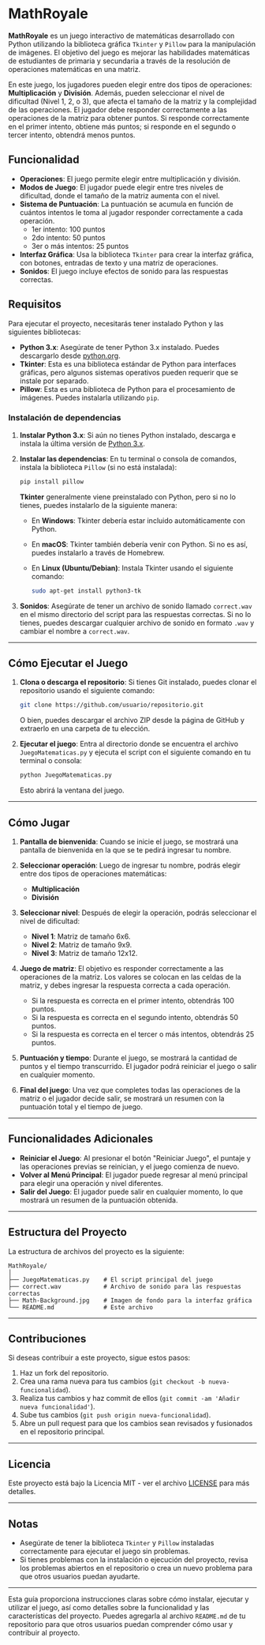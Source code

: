 # MathRoyale

**MathRoyale** es un juego interactivo de matemáticas desarrollado con Python utilizando la biblioteca gráfica `Tkinter` y `Pillow` para la manipulación de imágenes. El objetivo del juego es mejorar las habilidades matemáticas de estudiantes de  primaria y secundaria a través de la resolución de operaciones matemáticas en una matriz.

En este juego, los jugadores pueden elegir entre dos tipos de operaciones: **Multiplicación** y **División**. Además, pueden seleccionar el nivel de dificultad (Nivel 1, 2, o 3), que afecta el tamaño de la matriz y la complejidad de las operaciones. El jugador debe responder correctamente a las operaciones de la matriz para obtener puntos. Si responde correctamente en el primer intento, obtiene más puntos; si responde en el segundo o tercer intento, obtendrá menos puntos.

## Funcionalidad

- **Operaciones**: El juego permite elegir entre multiplicación y división.
- **Modos de Juego**: El jugador puede elegir entre tres niveles de dificultad, donde el tamaño de la matriz aumenta con el nivel.
- **Sistema de Puntuación**: La puntuación se acumula en función de cuántos intentos le toma al jugador responder correctamente a cada operación.
  - 1er intento: 100 puntos
  - 2do intento: 50 puntos
  - 3er o más intentos: 25 puntos
- **Interfaz Gráfica**: Usa la biblioteca `Tkinter` para crear la interfaz gráfica, con botones, entradas de texto y una matriz de operaciones.
- **Sonidos**: El juego incluye efectos de sonido para las respuestas correctas.

## Requisitos

Para ejecutar el proyecto, necesitarás tener instalado Python y las siguientes bibliotecas:

- **Python 3.x**: Asegúrate de tener Python 3.x instalado. Puedes descargarlo desde [python.org](https://www.python.org/downloads/).
- **Tkinter**: Esta es una biblioteca estándar de Python para interfaces gráficas, pero algunos sistemas operativos pueden requerir que se instale por separado.
- **Pillow**: Esta es una biblioteca de Python para el procesamiento de imágenes. Puedes instalarla utilizando `pip`.

### Instalación de dependencias

1. **Instalar Python 3.x**:
   Si aún no tienes Python instalado, descarga e instala la última versión de [Python 3.x](https://www.python.org/downloads/).

2. **Instalar las dependencias**:
   En tu terminal o consola de comandos, instala la biblioteca `Pillow` (si no está instalada):

   ```bash
   pip install pillow
   ```

   **Tkinter** generalmente viene preinstalado con Python, pero si no lo tienes, puedes instalarlo de la siguiente manera:

   - En **Windows**: Tkinter debería estar incluido automáticamente con Python.
   - En **macOS**: Tkinter también debería venir con Python. Si no es así, puedes instalarlo a través de Homebrew.
   - En **Linux (Ubuntu/Debian)**: Instala Tkinter usando el siguiente comando:

     ```bash
     sudo apt-get install python3-tk
     ```

3. **Sonidos**:
   Asegúrate de tener un archivo de sonido llamado `correct.wav` en el mismo directorio del script para las respuestas correctas. Si no lo tienes, puedes descargar cualquier archivo de sonido en formato `.wav` y cambiar el nombre a `correct.wav`.

---

## Cómo Ejecutar el Juego

1. **Clona o descarga el repositorio**:
   Si tienes Git instalado, puedes clonar el repositorio usando el siguiente comando:

   ```bash
   git clone https://github.com/usuario/repositorio.git
   ```

   O bien, puedes descargar el archivo ZIP desde la página de GitHub y extraerlo en una carpeta de tu elección.

2. **Ejecutar el juego**:
   Entra al directorio donde se encuentra el archivo `JuegoMatematicas.py` y ejecuta el script con el siguiente comando en tu terminal o consola:

   ```bash
   python JuegoMatematicas.py
   ```

   Esto abrirá la ventana del juego.

---

## Cómo Jugar

1. **Pantalla de bienvenida**: 
   Cuando se inicie el juego, se mostrará una pantalla de bienvenida en la que se te pedirá ingresar tu nombre.

2. **Seleccionar operación**: 
   Luego de ingresar tu nombre, podrás elegir entre dos tipos de operaciones matemáticas:
   - **Multiplicación**
   - **División**

3. **Seleccionar nivel**:
   Después de elegir la operación, podrás seleccionar el nivel de dificultad:
   - **Nivel 1**: Matriz de tamaño 6x6.
   - **Nivel 2**: Matriz de tamaño 9x9.
   - **Nivel 3**: Matriz de tamaño 12x12.

4. **Juego de matriz**: 
   El objetivo es responder correctamente a las operaciones de la matriz. Los valores se colocan en las celdas de la matriz, y debes ingresar la respuesta correcta a cada operación.
   - Si la respuesta es correcta en el primer intento, obtendrás 100 puntos.
   - Si la respuesta es correcta en el segundo intento, obtendrás 50 puntos.
   - Si la respuesta es correcta en el tercer o más intentos, obtendrás 25 puntos.

5. **Puntuación y tiempo**: 
   Durante el juego, se mostrará la cantidad de puntos y el tiempo transcurrido. El jugador podrá reiniciar el juego o salir en cualquier momento.

6. **Final del juego**:
   Una vez que completes todas las operaciones de la matriz o el jugador decide salir, se mostrará un resumen con la puntuación total y el tiempo de juego.

---

## Funcionalidades Adicionales

- **Reiniciar el Juego**: Al presionar el botón "Reiniciar Juego", el puntaje y las operaciones previas se reinician, y el juego comienza de nuevo.
- **Volver al Menú Principal**: El jugador puede regresar al menú principal para elegir una operación y nivel diferentes.
- **Salir del Juego**: El jugador puede salir en cualquier momento, lo que mostrará un resumen de la puntuación obtenida.

---

## Estructura del Proyecto

La estructura de archivos del proyecto es la siguiente:

```
MathRoyale/
│
├── JuegoMatematicas.py    # El script principal del juego
├── correct.wav            # Archivo de sonido para las respuestas correctas
├── Math-Background.jpg    # Imagen de fondo para la interfaz gráfica
└── README.md              # Este archivo
```

---

## Contribuciones

Si deseas contribuir a este proyecto, sigue estos pasos:

1. Haz un fork del repositorio.
2. Crea una rama nueva para tus cambios (`git checkout -b nueva-funcionalidad`).
3. Realiza tus cambios y haz commit de ellos (`git commit -am 'Añadir nueva funcionalidad'`).
4. Sube tus cambios (`git push origin nueva-funcionalidad`).
5. Abre un pull request para que los cambios sean revisados y fusionados en el repositorio principal.

---

## Licencia

Este proyecto está bajo la Licencia MIT - ver el archivo [LICENSE](LICENSE) para más detalles.

---

## Notas

- Asegúrate de tener la biblioteca `Tkinter` y `Pillow` instaladas correctamente para ejecutar el juego sin problemas.
- Si tienes problemas con la instalación o ejecución del proyecto, revisa los problemas abiertos en el repositorio o crea un nuevo problema para que otros usuarios puedan ayudarte.

---

Esta guía proporciona instrucciones claras sobre cómo instalar, ejecutar y utilizar el juego, así como detalles sobre la funcionalidad y las características del proyecto. Puedes agregarla al archivo `README.md` de tu repositorio para que otros usuarios puedan comprender cómo usar y contribuir al proyecto.
